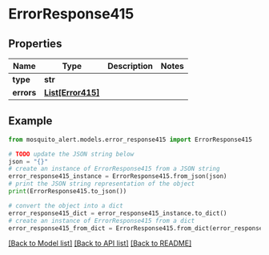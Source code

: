 # ErrorResponse415


## Properties

Name | Type | Description | Notes
------------ | ------------- | ------------- | -------------
**type** | **str** |  | 
**errors** | [**List[Error415]**](Error415.md) |  | 

## Example

```python
from mosquito_alert.models.error_response415 import ErrorResponse415

# TODO update the JSON string below
json = "{}"
# create an instance of ErrorResponse415 from a JSON string
error_response415_instance = ErrorResponse415.from_json(json)
# print the JSON string representation of the object
print(ErrorResponse415.to_json())

# convert the object into a dict
error_response415_dict = error_response415_instance.to_dict()
# create an instance of ErrorResponse415 from a dict
error_response415_from_dict = ErrorResponse415.from_dict(error_response415_dict)
```
[[Back to Model list]](../README.md#documentation-for-models) [[Back to API list]](../README.md#documentation-for-api-endpoints) [[Back to README]](../README.md)


